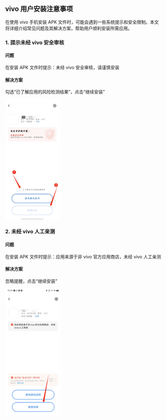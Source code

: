 ## vivo 用户安装注意事项

在使用 vivo 手机安装 APK 文件时，可能会遇到一些系统提示和安全限制。本文将详细介绍常见问题及其解决方案，帮助用户顺利安装所需应用。

### 1. 提示未经 vivo 安全审核

#### 问题
在安装 APK 文件时提示：未经 vivo 安全审核，请谨慎安装

#### 解决方案
勾选“已了解应用的风险检测结果”，点击“继续安装”

<img src="../截屏/vivo/未经安全审核.png" alt="安全审核" style="width:35%;"/>


### 2. 未经 vivo 人工亲测
#### 问题
在安装 APK 文件时提示：应用来源于非 vivo 官方应用商店，未经 vivo 人工亲测

#### 解决方案
忽略提醒，点击“继续安装”

<img src="../截屏/vivo/未经人工检测提醒.png" alt="人工检测" style="width:35%;"/>